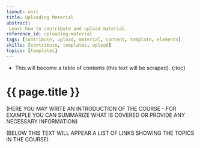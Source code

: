 ```yaml
---
layout: unit
title: Uploading Material
abstract:
 Learn how to contribute and upload material.
reference_id: uploading-material
tags: [contribute, upload, material, content, template, elements]
skills: [contribute, templates, upload]
topics: [templates]
---
```




* This will become a table of contents (this text will be scraped).
{:toc}

# {{ page.title }}

(HERE YOU MAY WRITE AN INTRODUCTION OF THE COURSE - FOR EXAMPLE YOU CAN SUMMARIZE WHAT IS COVERED OR PROVIDE ANY NECESSARY INFORMATION)

(BELOW THIS TEXT WILL APPEAR A LIST OF LINKS SHOWING THE TOPICS IN THE COURSE)

